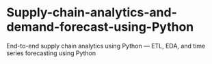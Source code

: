 # Supply-chain-analytics-and-demand-forecast-using-Python
End-to-end supply chain analytics using Python — ETL, EDA, and time series forecasting using Python
